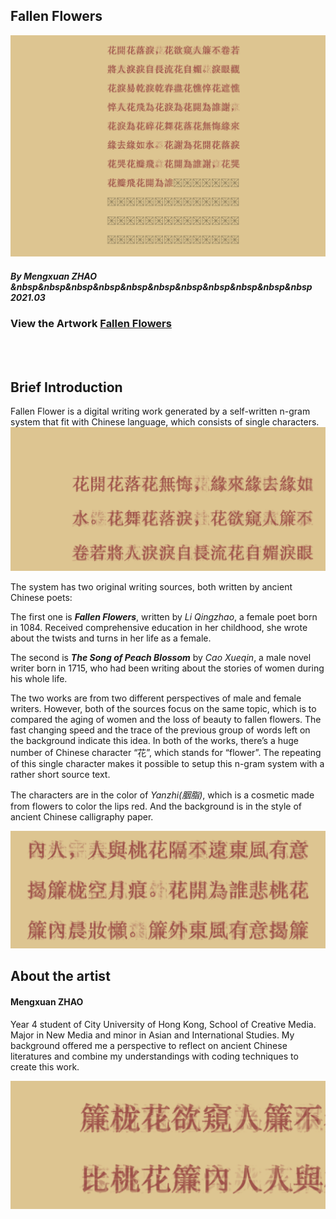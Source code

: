 

## Fallen Flowers

![image](fullscr.png)

##### *By Mengxuan ZHAO* &nbsp&nbsp&nbsp&nbsp&nbsp&nbsp&nbsp&nbsp&nbsp&nbsp&nbsp *2021.03*

### View the Artwork [<span style="color: CC9933 ">Fallen Flowers</span>](https://mx-zhao.github.io/fallenflower/)

<br>
<br>

## Brief Introduction

Fallen Flower is a digital writing work generated by a self-written n-gram system that fit with Chinese language, which consists of single characters.
![image](ff01.png)

The system has two original writing sources, both written by ancient Chinese poets:

The first one is ***Fallen Flowers***, written by *Li Qingzhao*, a female poet born in 1084. Received comprehensive education in her childhood, she wrote about the twists and turns in her life as a female.

The second is ***The Song of Peach Blossom*** by *Cao Xueqin*, a male novel writer born in 1715, who had been writing about the stories of women during his whole life.

The two works are from two different perspectives of male and female writers. However, both of the sources focus on the same topic, which is to compared the aging of women and the loss of beauty to fallen flowers. The fast changing speed and the trace of the previous group of words left on the background indicate this idea. In both of the works, there’s a huge number of Chinese character “花”, which stands for “flower”. The repeating of this single character makes it possible to setup this n-gram system with a rather short source text.

The characters are in the color of *Yanzhi(胭脂)*, which is a cosmetic made from flowers to color the lips red. And the background is in the style of ancient Chinese calligraphy paper.

![image](ff05.png)



## About the artist

#### Mengxuan ZHAO
Year 4 student of City University of Hong Kong, School of Creative Media. Major in New Media and minor in Asian and International Studies. My background offered me a perspective to reflect on ancient Chinese literatures and combine my understandings with coding techniques to create this work.


![image](ff02.png)



